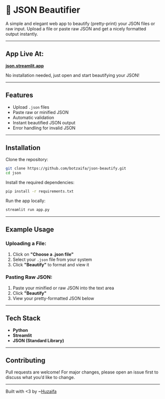 
# 🧹 JSON Beautifier

A simple and elegant web app to beautify (pretty-print) your JSON files or raw input. Upload a file or paste raw JSON and get a nicely formatted output instantly.

---

## App Live At:

 **[json.streamlit.app](https://json-beautify.streamlit.app/)**  
 
 No installation needed, just open and start beautifying your JSON!

---

## Features

- Upload `.json` files
- Paste raw or minified JSON
- Automatic validation
- Instant beautified JSON output
- Error handling for invalid JSON

---

## Installation

Clone the repository:

```bash
git clone https://github.com/botzaifa/json-beautify.git
cd json
````

Install the required dependencies:

```bash
pip install -r requirements.txt
```

Run the app locally:

```bash
streamlit run app.py
```


---

## Example Usage

### Uploading a File:

1. Click on **"Choose a .json file"**
2. Select your `.json` file from your system
3. Click **"Beautify"** to format and view it

### Pasting Raw JSON:

1. Paste your minified or raw JSON into the text area
2. Click **"Beautify"**
3. View your pretty-formatted JSON below

---

## Tech Stack

* **Python**
* **Streamlit**
* **JSON (Standard Library)**

---

## Contributing

Pull requests are welcome! For major changes, please open an issue first to discuss what you’d like to change.

---

Built with <3 by ~[Huzaifa](https://github.com/botzaifa)



